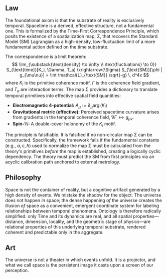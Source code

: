 ## Law
The foundational axiom is that the substrate of reality is exclusively temporal. Spacetime is a derived, effective structure, not a fundamental one. This is formalized by the Time-First Correspondence Principle, which posits the existence of a spatialization map, Σ, that recovers the Standard Model (SM) Lagrangian as a high-density, low-fluctuation limit of a more fundamental action defined on the time substrate.

The correspondence is a limit theorem:
$$
\lim_{\substack{\text{density} \to \infty \\ \text{fluctuations} \to 0}} S_{\text{time}}[K_i, \Gamma, T_a] \xrightarrow{\Sigma} S_{\text{SM}}[\phi | g_{\mu\nu}] = \int \mathcal{L}_{\text{SM}} \sqrt{-g} \, d^4x
$$
where $K_i$ is the primitive coherence motif, $\Gamma$ is the coherence field gradient, and $T_a$ are interaction terms. The map Σ provides a dictionary to translate temporal primitives into effective spatial field quantities:
- **Electromagnetic 4-potential:** $A_{\mu} := \partial_{\mu} \arg(K_i)$
- **Gravitational metric (effective):** Perceived spacetime curvature arises from gradients in the temporal coherence field, $\nabla\Gamma \leftrightarrow g_{\mu\nu}$.
- **Spin-½:** A double-cover holonomy of the $K_i$ motif.

The principle is falsifiable. It is falsified if no non-circular map Σ can be constructed. Specifically, the framework fails if the fundamental constants (e.g., $\alpha, c, \hbar$) used to normalize the map Σ must be calculated from the theory's primitives *before* the map is established, creating a logically cyclic dependency. The theory must predict the SM from first principles via an acyclic calibration path anchored to external metrology.

## Philosophy
Space is not the container of reality, but a cognitive artifact generated by a high density of events. We mistake the shadow for the object. The universe does not happen *in* space; the dense happening *of* the universe creates the illusion *of* space as a convenient, emergent coordinate system for labeling relationships between temporal phenomena. Ontology is therefore radically simplified: only Time and its dynamics are real, and all spatial properties—distance, dimension, locality, and the geometric stage of physics—are relational properties of this underlying temporal substrate, rendered coherent and predictable only in the aggregate.

## Art
The universe is not a theater in which events unfold. It is a projector, and what we call space is the persistent image it casts upon a screen of our perception.
